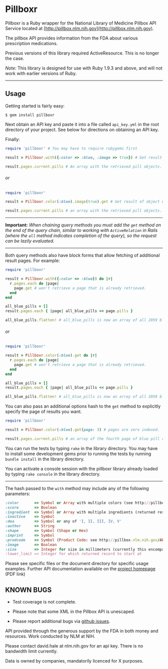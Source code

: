 # Pillboxr

Pillboxr is a Ruby wrapper for the National Library of Medicine Pillbox API Service located at [http://pillbox.nlm.nih.gov](http://pillbox.nlm.nih.gov).

The pillbox API provides information from the FDA about various prescription medications.

Previous versions of this library required ActiveResource.  This is no longer the case.

*Note:* This library is designed for use with Ruby 1.9.3 and above, and will not work with earlier versions of Ruby.

***

## Usage

Getting started is fairly easy:

	$ gem install pillboxr

Next obtain an API key and paste it into a file called `api_key.yml` in the root directory of your project. See below for directions on obtaining an API key.

Finally:

```ruby
require 'pillboxr' # You may have to require rubygems first

result = Pillboxr.with({:color => :blue, :image => true}) # Get result object with one page of blue pills with images.

result.pages.current.pills # An array with the retrieved pill objects.
```

###### or

```ruby
require 'pillboxr'

result = Pillboxr.color(:blue).image(true).get # Get result of object with one page of blue pills with images associated.

result.pages.current.pills # an array with the retrieved pill objects.
```

***

**Important:** *When chaining query methods you must add the `get` method on the end of the query chain, similar to working with `ActiveRelation` in Rails (where the `all` method indicates completion of the query), so the request can be lazily evaluated.*

***

Both query methods also have block forms that allow fetching of additional result pages. For example:

```ruby
require 'pillboxr'

result = Pillboxr.with({:color => :blue}) do |r|
  r.pages.each do |page|
    page.get # won't retrieve a page that is already retrieved.
  end
end

all_blue_pills = []
result.pages.each { |page| all_blue_pills << page.pills }

all_blue_pills.flatten! # all_blue_pills is now an array of all 2059 blue pills.
```

###### or

```ruby
require 'pillboxr'

result = Pillboxr.color(:blue).get do |r|
  r.pages.each do |page|
    page.get # won't retrieve a page that is already retrieved.
  end
end

all_blue_pills = []
result.pages.each { |page| all_blue_pills << page.pills }

all_blue_pills.flatten! # all_blue_pills is now an array of all 2059 blue pills.
```
You can also pass an additional options hash to the `get` method to explicitly specify the page of results you want.

```ruby
require 'pillboxr'

result = Pillboxr.color(:blue).get(page: 3) # pages are zero indexed.

result.pages.current.pills # an array of the fourth page of blue pill results.
```

You can run the tests by typing `rake` in the library directory.  You may have to install some development gems prior to running the tests by running `bundle install` in the library directory.

You can activate a console session with the pillboxr library already loaded by typing `rake console` in the library directory.

***

The hash passed to the `with` method may include any of the following parameters:

```ruby
:color       => Symbol or Array with multiple colors (see http://pillbox.nlm.nih.gov/API-documentation.html)
:score       => Boolean
:ingredient  => Symbol or Array with multiple ingredients (returned results include all ingredients)
:inactive    => Symbol
:dea         => Symbol or any of 'I, II, III, IV, V'
:author      => String
:shape       => Symbol (Shape or Hex)
:imprint     => Symbol
:prodcode    => Symbol (Product Code: see http://pillbox.nlm.nih.gov/API-documentation.html)
:image       => Boolean
:size        => Integer for size in millimeters (currently this encompasses a range of +/- 2 mm)
:lower_limit => Integer for which returned record to start at
```

Please see specific files or the document directory for specific usage examples. Further API documentation available on the  [project homepage](http://pillbox.nlm.nih.gov/NLM_Pillbox_API_documentation_v2_2011.09.27.pdf) (PDF link)

## KNOWN BUGS

* Test coverage is not complete.

* Please note that some XML in the Pillbox API is unescaped.

* Please report additional bugs via [github issues](https://github.com/kgautreaux/pillboxr/issues).

API provided through the generous support by the FDA in both money and resources. Work conducted by NLM at NIH.

Please contact david.hale at nlm.nih.gov for an api key. There is no bandwidth limit currently.

Data is owned by companies, mandatorily licenced for X purposes.